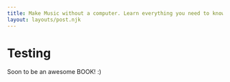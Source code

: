 ```yaml
---
title: Make Music without a computer. Learn everything you need to know to go DAWless.
layout: layouts/post.njk
---
```


# Testing

Soon to be an awesome BOOK! :)
